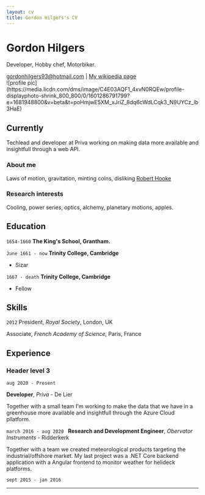```yaml
---
layout: cv
title: Gordon Hilgers's CV
---
```

# Gordon Hilgers
Developer, Hobby chef, Motorbiker.

<div id="webaddress">
<a href="isaac@applesdofall.org">gordonhilgers93@hotmail.com</a>
| <a href="http://en.wikipedia.org/wiki/Isaac_Newton">My wikipedia page</a>
</div>
![profile pic](https://media.licdn.com/dms/image/C4E03AQF1_4xvN0RQEw/profile-displayphoto-shrink_800_800/0/1601286791799?e=1681948800&v=beta&t=poHmjwE5XM_xJriZ_8dq6cWdLCqk3_N9UYCz_lb3HaE)


## Currently

Techlead and developer at Priva working on making data more available and insightfull through a web API. 

### About me

Laws of motion, gravitation, minting coins, disliking [Robert Hooke](http://en.wikipedia.org/wiki/Robert_Hooke)


### Research interests

Cooling, power series, optics, alchemy, planetary motions, apples.


## Education

`1654-1660`
__The King's School, Grantham.__

`June 1661 - now`
__Trinity College, Cambridge__

- Sizar

`1667 - death`
__Trinity College, Cambridge__

- Fellow



## Skills

`2012`
President, *Royal Society*, London, UK

Associate, *French Academy of Science*, Paris, France


## Experience

### Header level 3
`aug 2020 - Present`

__Developer__, *Priva* - De Lier

Together with a small team I'm working to make the data that we have in a greenhouse more available and insightfull through the Azure Cloud pllatform.

`march 2016 - aug 2020 `
__Research and Development Engineer__, *Obervator Instruments* - Ridderkerk

Together with a team we created meteorological products targeting the industrial/offshore market. My last project was a .NET Core backend application with a Angular frontend to monitor weather for helideck platforms.

`sept 2015 - jan 2016`
____

<!-- ### Footer

Last updated: May 2013 -->



